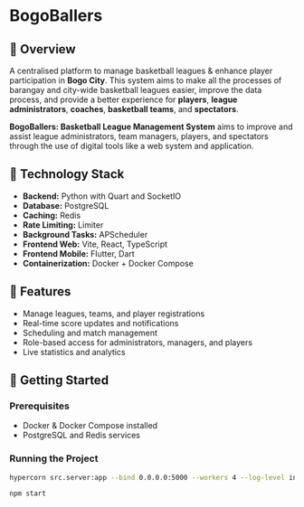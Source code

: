 # BogoBallers

## 🔹 Overview
A centralised platform to manage basketball leagues & enhance player participation in **Bogo City**. This system aims to make all the processes of barangay and city-wide basketball leagues easier, improve the data process, and provide a better experience for **players**, **league administrators**, **coaches**, **basketball teams**, and **spectators**.

**BogoBallers: Basketball League Management System** aims to improve and assist league administrators, team managers, players, and spectators through the use of digital tools like a web system and application.

## 🔹 Technology Stack

- **Backend:** Python with Quart and SocketIO  
- **Database:** PostgreSQL  
- **Caching:** Redis
- **Rate Limiting:** Limiter
- **Background Tasks:** APScheduler  
- **Frontend Web:** Vite, React, TypeScript
- **Frontend Mobile:** Flutter, Dart 
- **Containerization:** Docker + Docker Compose

## 🔹 Features
- Manage leagues, teams, and player registrations  
- Real-time score updates and notifications  
- Scheduling and match management  
- Role-based access for administrators, managers, and players  
- Live statistics and analytics  

## 🔹 Getting Started

### Prerequisites
- Docker & Docker Compose installed  
- PostgreSQL and Redis services  

### Running the Project
```bash
hypercorn src.server:app --bind 0.0.0.0:5000 --workers 4 --log-level info
```
```bash
npm start
```